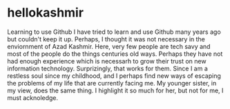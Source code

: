 # hellokashmir
Learning to use Github
I have tried to learn and use Github many years ago but couldn't keep it up. Perhaps, I thought it was not necessary in the enviornment of Azad Kashmir. Here, very few people are tech savy and most of the people do the things centuries old ways. Perhaps they have not had enough experience which is necessarh to grow their trust on new information technology. Surprizingly, that works for them. Since I am a restless soul since my childhood, and I perhaps find new ways of escaping the problems of my life that are currently facing me. My younger sister, in my view, does the same thing. I highlight it so much for her, but not for me, I must acknoledge.

